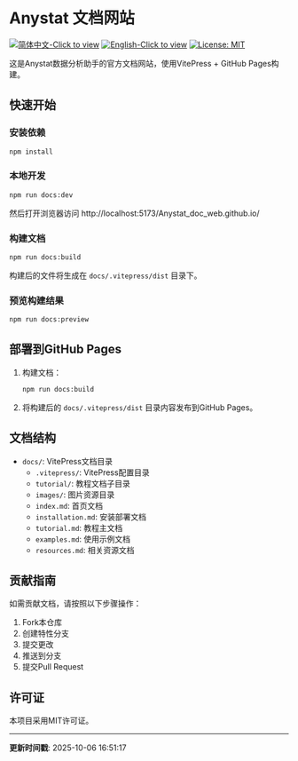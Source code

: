 # Anystat 文档网站

[![简体中文-Click to view](https://img.shields.io/badge/简体中文-Click_to_view-red.svg)](https://github.com/ElvisWang1111/anystatweb.github.io/blob/main/README.md)
[![English-Click to view](https://img.shields.io/badge/English-Click_to_view-blue.svg)](https://github.com/ElvisWang1111/anystatweb.github.io/blob/main/README_EN.md)
[![License: MIT](https://img.shields.io/badge/License-MIT-yellow.svg)](https://opensource.org/licenses/MIT)

这是Anystat数据分析助手的官方文档网站，使用VitePress + GitHub Pages构建。

## 快速开始

### 安装依赖

```bash
npm install
```

### 本地开发

```bash
npm run docs:dev
```

然后打开浏览器访问 http://localhost:5173/Anystat_doc_web.github.io/

### 构建文档

```bash
npm run docs:build
```

构建后的文件将生成在 `docs/.vitepress/dist` 目录下。

### 预览构建结果

```bash
npm run docs:preview
```

## 部署到GitHub Pages

1. 构建文档：
   ```bash
   npm run docs:build
   ```

2. 将构建后的 `docs/.vitepress/dist` 目录内容发布到GitHub Pages。

## 文档结构

- `docs/`: VitePress文档目录
  - `.vitepress/`: VitePress配置目录
  - `tutorial/`: 教程文档子目录
  - `images/`: 图片资源目录
  - `index.md`: 首页文档
  - `installation.md`: 安装部署文档
  - `tutorial.md`: 教程主文档
  - `examples.md`: 使用示例文档
  - `resources.md`: 相关资源文档

## 贡献指南

如需贡献文档，请按照以下步骤操作：

1. Fork本仓库
2. 创建特性分支
3. 提交更改
4. 推送到分支
5. 提交Pull Request

## 许可证

本项目采用MIT许可证。

---

**更新时间戳**: 2025-10-06 16:51:17
